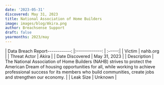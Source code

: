 ```yaml
---
date: '2023-05-31'
discovered: May 31, 2023
title: National Association of Home Builders
image: images/blog/Akira.png
author: Breachsense Support
draft: false
yearmonths: 2023/may
---
```


| Data Breach Report------------:     |:-------------:    | :-----:|
| Victim      | nahb.org      | 
| Threat Actor      | Akira      | 
| Date Discovered      | May 31, 2023      | 
| Description      | The National Association of Home Builders (NAHB) strives to protect the American Dream of housing opportunities for all, while working to achieve professional success for its members who build communities, create jobs and strengthen our economy.      | 
| Leak Size      | Unknown      | 

